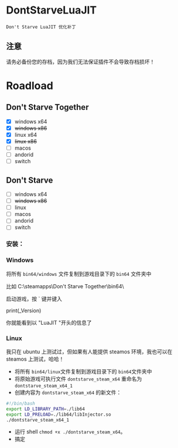 # DontStarveLuaJIT
	Don't Starve LuaJIT 优化补丁

## 注意

请务必备份您的存档，因为我们无法保证插件不会导致存档损坏！

# Roadload

## Don't Starve Together

- [x] windows x64
- [x] ~~windows x86~~
- [x] linux x64
- [x] ~~linux x86~~
- [ ] macos
- [ ] andorid
- [ ] switch

## Don't Starve 

- [ ] windows x64
- [ ] ~~windows x86~~
- [ ] linux 
- [ ] macos
- [ ] andorid
- [ ] switch

### 安装： 

### Windows
将所有 `bin64/windows` 文件复制到游戏目录下的 `bin64` 文件夹中

比如 C:\\steamapps\\Don't Starve Together\bin64\
	
启动游戏，按 ` 键并键入
	
print(_Version)
	
你就能看到以 "LuaJIT "开头的信息了

### Linux
我只在 ubuntu 上测试过，但如果有人能提供 steamos 环境，我也可以在 steamos 上测试，哈哈！


- 将所有 `bin64/linux`文件复制到游戏目录下的 `bin64`文件夹中
- 将原始游戏可执行文件 `dontstarve_steam_x64` 重命名为 `dontstarve_steam_x64_1`
- 创建内容为 `dontstarve_steam_x64` 的新文件：

```bash
#!/bin/bash
export LD_LIBRARY_PATH=./lib64
export LD_PRELOAD=./lib64/libInjector.so
./dontstarve_steam_x64_1
```

- 运行 shell `chmod +x ./dontstarve_steam_x64`。
- 搞定
